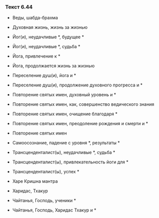 ### Текст 6.44

- Веды, шабда-брахма

- Духовная жизнь, жизнь за жизнью

- Йог(и), неудачливые *, будущее *

- Йог(и), неудачливые *, судьба *

- Йога, привлечение к *

- Йога, продолжается жизнь за жизнью

- Переселение душ(и), йога и *

- Переселение душ(и), продолжение духовного прогресса и *

- Повторение святых имен, духовный уровень и *

- Повторение святых имен, как, совершенство ведического знания

- Повторение святых имен, очищение благодаря *

- Повторение святых имен, преодоление рождения и смерти и *

- Повторение святых имен

- Самоосознание, падение с уровня *, результаты *

- Трансценденталист(ы), неудачливые *, судьба *

- Трансценденталист(ы), привлекательность йоги для *

- Трансценденталист(ы), успех *

- Харе Кришна мантра

- Харидас, Тхакур

- Чайтанья, Господь, ученики *

- Чайтанья, Господь, Харидас Тхакур и *
	
